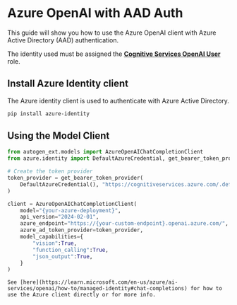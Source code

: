 # Azure OpenAI with AAD Auth

This guide will show you how to use the Azure OpenAI client with Azure Active Directory (AAD) authentication.

The identity used must be assigned the [**Cognitive Services OpenAI User**](https://learn.microsoft.com/en-us/azure/ai-services/openai/how-to/role-based-access-control#cognitive-services-openai-user) role.

## Install Azure Identity client

The Azure identity client is used to authenticate with Azure Active Directory.

```sh
pip install azure-identity
```

## Using the Model Client

```python
from autogen_ext.models import AzureOpenAIChatCompletionClient
from azure.identity import DefaultAzureCredential, get_bearer_token_provider

# Create the token provider
token_provider = get_bearer_token_provider(
    DefaultAzureCredential(), "https://cognitiveservices.azure.com/.default"
)

client = AzureOpenAIChatCompletionClient(
    model="{your-azure-deployment}",
    api_version="2024-02-01",
    azure_endpoint="https://{your-custom-endpoint}.openai.azure.com/",
    azure_ad_token_provider=token_provider,
    model_capabilities={
        "vision":True,
        "function_calling":True,
        "json_output":True,
    }
)
```

```{note}
See [here](https://learn.microsoft.com/en-us/azure/ai-services/openai/how-to/managed-identity#chat-completions) for how to use the Azure client directly or for more info.
```
